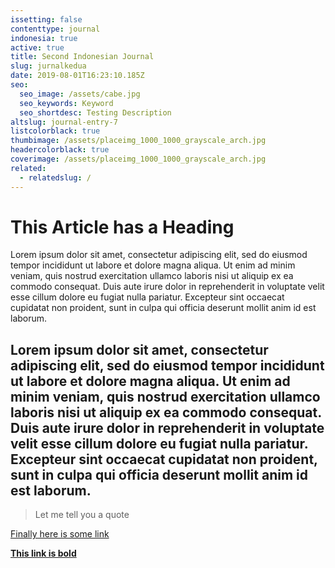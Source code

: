 ```yaml
---
issetting: false
contenttype: journal
indonesia: true
active: true
title: Second Indonesian Journal
slug: jurnalkedua
date: 2019-08-01T16:23:10.185Z
seo:
  seo_image: /assets/cabe.jpg
  seo_keywords: Keyword
  seo_shortdesc: Testing Description
altslug: journal-entry-7
listcolorblack: true
thumbimage: /assets/placeimg_1000_1000_grayscale_arch.jpg
headercolorblack: true
coverimage: /assets/placeimg_1000_1000_grayscale_arch.jpg
related:
  - relatedslug: /
---
```

# This Article has a Heading

Lorem ipsum dolor sit amet, consectetur adipiscing elit, sed do eiusmod tempor incididunt ut labore et dolore magna aliqua. Ut enim ad minim veniam, quis nostrud exercitation ullamco laboris nisi ut aliquip ex ea commodo consequat. Duis aute irure dolor in reprehenderit in voluptate velit esse cillum dolore eu fugiat nulla pariatur. Excepteur sint occaecat cupidatat non proident, sunt in culpa qui officia deserunt mollit anim id est laborum.

## Lorem ipsum dolor sit amet, consectetur adipiscing elit, sed do eiusmod tempor incididunt ut labore et dolore magna aliqua. Ut enim ad minim veniam, quis nostrud exercitation ullamco laboris nisi ut aliquip ex ea commodo consequat. Duis aute irure dolor in reprehenderit in voluptate velit esse cillum dolore eu fugiat nulla pariatur. Excepteur sint occaecat cupidatat non proident, sunt in culpa qui officia deserunt mollit anim id est laborum.

> Let me tell you a quote

[Finally here is some link](https://herbana.id)

****[**This link is bold**](https://herbana.id)****

